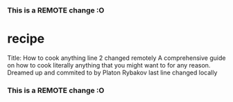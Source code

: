 ### This is a REMOTE change :O
# recipe
Title: How to cook anything line 2 changed remotely
A comprehensive guide on how to cook literally anything that you might want to for any reason.
Dreamed up and commited to by Platon Rybakov
last line changed locally
### This is a REMOTE change :O
